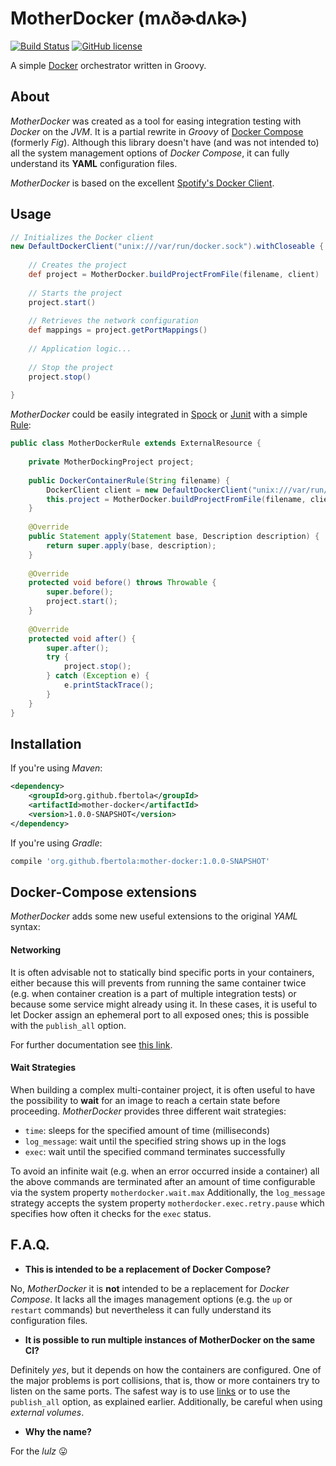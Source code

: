 # MotherDocker (mʌðɚdʌkɚ) 

[![Build Status](https://travis-ci.org/fbertola/mother-docker.svg)](https://travis-ci.org/fbertola/mother-docker)
[![GitHub license](https://img.shields.io/github/license/mashape/apistatus.svg)](https://github.com/fbertola/mother-docker/blob/master/LICENSE)

A simple [Docker](https://github.com/dotcloud/docker) orchestrator written in Groovy.

## About

_MotherDocker_ was created as a tool for easing integration testing with _Docker_ on the _JVM_. It is a partial rewrite in _Groovy_ of [Docker Compose](https://docs.docker.com/compose/) (formerly _Fig_).
Although this library doesn't have (and was not intended to) all the system management options of _Docker Compose_, it can fully understand its **YAML** configuration files.         

_MotherDocker_ is based on the excellent [Spotify's Docker Client](https://github.com/spotify/docker-client).

## Usage

```groovy
// Initializes the Docker client
new DefaultDockerClient("unix:///var/run/docker.sock").withCloseable { client ->
    
    // Creates the project
    def project = MotherDocker.buildProjectFromFile(filename, client)
    
    // Starts the project
    project.start()
    
    // Retrieves the network configuration
    def mappings = project.getPortMappings()
    
    // Application logic...
    
    // Stop the project
    project.stop()
    
}
```

_MotherDocker_ could be easily integrated in [Spock](https://github.com/spockframework/spock) or [Junit](https://github.com/junit-team/junit) with a simple [Rule](https://github.com/junit-team/junit/wiki/Rules):

```java
public class MotherDockerRule extends ExternalResource {
 
    private MotherDockingProject project;  
 
    public DockerContainerRule(String filename) {
        DockerClient client = new DefaultDockerClient("unix:///var/run/docker.sock");
        this.project = MotherDocker.buildProjectFromFile(filename, client)
    }
 
    @Override
    public Statement apply(Statement base, Description description) {
        return super.apply(base, description);
    }
 
    @Override
    protected void before() throws Throwable {
        super.before();
        project.start();
    }
 
    @Override
    protected void after() {
        super.after();
        try {
            project.stop();
        } catch (Exception e) {
            e.printStackTrace();
        }
    }
}
```

## Installation

If you're using _Maven_:

```xml
<dependency>
    <groupId>org.github.fbertola</groupId>
    <artifactId>mother-docker</artifactId>
    <version>1.0.0-SNAPSHOT</version>
</dependency>
```

If you're using _Gradle_:

```groovy
compile 'org.github.fbertola:mother-docker:1.0.0-SNAPSHOT'
```


## Docker-Compose extensions

_MotherDocker_ adds some new useful extensions to the original _YAML_ syntax:

#### Networking

It is often advisable not to statically bind specific ports in your containers, either because this will prevents from running the same container twice (e.g. when container creation is a part of multiple integration tests) or because some service might already using it. In these cases, it is useful to let Docker assign an ephemeral port to all exposed ones; this is possible with the `publish_all` option.

For further documentation see [this link](https://docs.docker.com/articles/networking/#binding-ports).

#### Wait Strategies

When building a complex multi-container project, it is often useful to have the possibility to **wait** for an image to reach a certain state before proceeding.
_MotherDocker_ provides three different wait strategies:

- `time`: sleeps for the specified amount of time (milliseconds)
- `log_message`: wait until the specified string shows up in the logs
- `exec`: wait until the specified command terminates successfully

To avoid an infinite wait (e.g. when an error occurred inside a container) all the above commands are terminated after an amount of time configurable via the system property `motherdocker.wait.max`
Additionally, the `log_message` strategy accepts the system property `motherdocker.exec.retry.pause` which specifies how often it checks for the `exec` status.
 
## F.A.Q.

* **This is intended to be a replacement of Docker Compose?**

No, _MotherDocker_ it is **not** intended to be a replacement for _Docker Compose_. It lacks all the images management options (e.g. the `up` or `restart` commands) but nevertheless it can fully understand its configuration files.

* **It is possible to run multiple instances of MotherDocker on the same CI?**

Definitely _yes_, but it depends on how the containers are configured.
One of the major problems is port collisions, that is, thow or more containers try to listen on the same ports. The safest way is to use [links](https://docs.docker.com/userguide/dockerlinks/) or to use the `publish_all` option, as explained earlier.
Additionally, be careful when using _external volumes_.

* **Why the name?**

For the _lulz_ :stuck_out_tongue:
